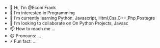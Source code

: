 - 👋 Hi, I’m @Econi Frank
- 👀 I’m interested in Programming
- 🌱 I’m currently learning Python, Javascript, Html,Css,C++,Php,Postegre
- 💞️ I’m looking to collaborate on On Python Projects, Javasc
- 📫 How to reach me ...
- 😄 Pronouns: ...
- ⚡ Fun fact: ...

<!---
--->
